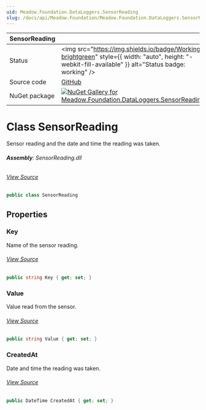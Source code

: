 ```yaml
---
uid: Meadow.Foundation.DataLoggers.SensorReading
slug: /docs/api/Meadow.Foundation/Meadow.Foundation.DataLoggers.SensorReading
---
```


| SensorReading | |
|--------|--------|
| Status | <img src="https://img.shields.io/badge/Working-brightgreen" style={{ width: "auto", height: "-webkit-fill-available" }} alt="Status badge: working" /> |
| Source code | [GitHub](https://github.com/WildernessLabs/Meadow.Foundation/tree/main/Source/Meadow.Foundation.Libraries_and_Frameworks/DataLoggers.SensorReading) |
| NuGet package | <a href="https://www.nuget.org/packages/Meadow.Foundation.DataLoggers.SensorReading/" target="_blank"><img src="https://img.shields.io/nuget/v/Meadow.Foundation.DataLoggers.SensorReading.svg?label=Meadow.Foundation.DataLoggers.SensorReading" alt="NuGet Gallery for Meadow.Foundation.DataLoggers.SensorReading" /></a> |

# Class SensorReading
Sensor reading and the date and time the reading was taken.

###### **Assembly**: SensorReading.dll
###### [View Source](https://github.com/WildernessLabs/Meadow.Foundation/blob/main/Source/Meadow.Foundation.Libraries_and_Frameworks/DataLoggers.SensorReading/Driver/SensorReading.cs#L8)
```csharp title="Declaration"
public class SensorReading
```
## Properties
### Key
Name of the sensor reading.
###### [View Source](https://github.com/WildernessLabs/Meadow.Foundation/blob/main/Source/Meadow.Foundation.Libraries_and_Frameworks/DataLoggers.SensorReading/Driver/SensorReading.cs#L13)
```csharp title="Declaration"
public string Key { get; set; }
```
### Value
Value read from the sensor.
###### [View Source](https://github.com/WildernessLabs/Meadow.Foundation/blob/main/Source/Meadow.Foundation.Libraries_and_Frameworks/DataLoggers.SensorReading/Driver/SensorReading.cs#L18)
```csharp title="Declaration"
public string Value { get; set; }
```
### CreatedAt
Date and time the reading was taken.
###### [View Source](https://github.com/WildernessLabs/Meadow.Foundation/blob/main/Source/Meadow.Foundation.Libraries_and_Frameworks/DataLoggers.SensorReading/Driver/SensorReading.cs#L23)
```csharp title="Declaration"
public DateTime CreatedAt { get; set; }
```
